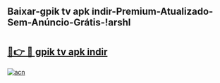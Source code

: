 
## Baixar-gpik tv apk i̇ndir-Premium-Atualizado-Sem-Anúncio-Grátis-!arshl

# <h2><a href="https://andorid.site?title=gpik_tv_apk_i̇ndir&ref=27">🔗👉 🔴 gpik tv apk i̇ndir</a></h2>

[![acn](https://github.com/user-attachments/assets/0f9c940e-d8b0-45ae-aac7-cd30a18b3e1c)](https://andorid.site?title=gpik_tv_apk_i̇ndir&ref=27)

